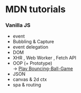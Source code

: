 # MDN tutorials

### Vanilla JS
 - event
 - Bubbling & Capture
 - event delegation
 - DOM
 - XHR , Web Worker , Fetch API
 - OOP (+ Prototype) 
   <br>
   -> <a href="https://1wooseok.github.io/MDN/oop/bouncing-balls/index.html">Play Bouncing-Ball-Game</a>
 - JSON
 - canvas & 2d ctx
 - spa & routing
